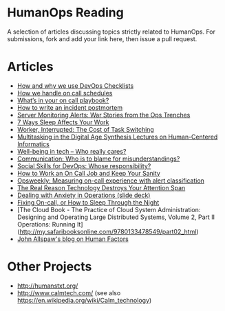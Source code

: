 # HumanOps Reading
A selection of articles discussing topics strictly related to HumanOps. For submissions, fork and add your link here, then issue a pull request.

# Articles
* [How and why we use DevOps Checklists](https://blog.serverdensity.com/how-and-why-we-use-devops-checklists/)
* [How we handle on call schedules](https://blog.serverdensity.com/how-we-handle-on-call-schedules/)
* [What’s in your on call playbook?](https://blog.serverdensity.com/whats-on-call-playbook/)
* [How to write an incident postmortem](https://blog.serverdensity.com/how-to-write-a-postmortem/)
* [Server Monitoring Alerts: War Stories from the Ops Trenches](https://blog.serverdensity.com/server-monitoring-alerts-war-stories-from-the-ops-trenches/)
* [7 Ways Sleep Affects Your Work](http://www.huffingtonpost.com/2014/09/26/sleep-work_n_5869168.html)
* [Worker, Interrupted: The Cost of Task Switching](http://www.fastcompany.com/944128/worker-interrupted-cost-task-switching)
* [Multitasking in the Digital Age Synthesis Lectures on Human-Centered Informatics](https://books.google.it/books?id=-WQmCAAAQBAJ&lpg=PP1&ots=bSstJvz_I6&dq=%22Multitasking+in+the+Digital+Age+Synthesis+Lectures+on+Human-Centered+Informatics%22&pg=PA50&redir_esc=y#v=onepage&q&f=false)
* [Well-being in tech – Who really cares?](http://devops.com/2015/08/21/well-tech-really-cares/)
* [Communication: Who is to blame for misunderstandings?](http://devops.com/2015/05/12/communication-blame-misunderstandings/)
* [Social Skills for DevOps: Whose responsibility?](http://devops.com/2015/05/05/social-skills-devops-whose-responsibility/)
* [How to Work an On Call Job and Keep Your Sanity](http://lifehacker.com/5983847/how-to-work-an-on-call-job-and-keep-your-sanity)
* [Opsweekly: Measuring on-call experience with alert classification](https://codeascraft.com/2014/06/19/opsweekly-measuring-on-call-experience-with-alert-classification/)
* [The Real Reason Technology Destroys Your Attention Span](http://www.inc.com/art-markman/the-real-reason-technology-destroys-your-attention-span-is-timing.html)
* [Dealing with Anxiety in Operations \(slide deck\)](http://www.slideshare.net/jlintz/dealing-with-anxiety-in-operations-velocity-2016)
* [Fixing On-call, or How to Sleep Through the Night](https://www.usenix.org/system/files/conference/lisa13/lisa13-provost.pdf)
* [The Cloud Book - The Practice of Cloud System Administration: Designing and Operating Large Distributed Systems, Volume 2, Part II Operations: Running It] (http://my.safaribooksonline.com/9780133478549/part02_html)
* [John Allspaw's blog on Human Factors](http://www.kitchensoap.com/category/human-factors/)

# Other Projects
* http://humanstxt.org/
* http://www.calmtech.com/ (see also https://en.wikipedia.org/wiki/Calm_technology)
